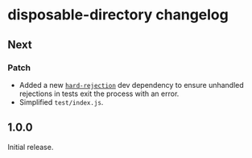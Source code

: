 # disposable-directory changelog

## Next

### Patch

- Added a new [`hard-rejection`](https://npm.im/hard-rejection) dev dependency to ensure unhandled rejections in tests exit the process with an error.
- Simplified `test/index.js`.

## 1.0.0

Initial release.
